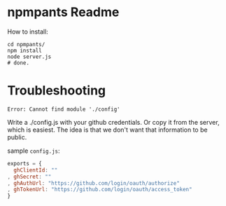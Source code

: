 npmpants Readme
===

How to install:

    cd npmpants/
    npm install
    node server.js
    # done.


Troubleshooting
===

```Error: Cannot find module './config'```

Write a ./config.js with your github credentials. Or copy it from the server,
which is easiest. The idea is that we don't want that information to be public.

sample `config.js`:

```js
exports = {
  ghClientId: ""
, ghSecret: ""
, ghAuthUrl: "https://github.com/login/oauth/authorize"
, ghTokenUrl: "https://github.com/login/oauth/access_token"
}
```
